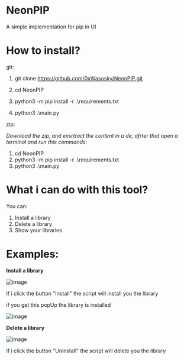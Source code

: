 # NeonPIP
A simple implementation for pip in UI


# How to install?

git: 

  1. git clone https://github.com/0xWasosky/NeonPIP.git
  2. cd NeonPIP

  3. python3 -m pip install -r .\requirements.txt
  4. python3 .\main.py

zip:

  *Download the zip, and exsrtract the content in a dir, afrter that open a terminal and run this commands*:
  
  1. cd NeonPIP
  2. python3 -m pip install -r .\requirements.txt
  3. python3 .\main.py


# What i can do with this tool?

You can:

1) Install a library
2) Delete a library
3) Show your libraries


# Examples:


**Install a library**

![image](https://user-images.githubusercontent.com/110636486/218764720-823b85c0-a606-478b-a3e5-5eafed4fbfaa.png)

If i click the button "Install" the script will install you the library

if you get this popUp the library is installed

![image](https://user-images.githubusercontent.com/110636486/218765340-2df0513d-c86d-4eab-ac34-5bb180fb8947.png)

**Delete a library**

![image](https://user-images.githubusercontent.com/110636486/218764720-823b85c0-a606-478b-a3e5-5eafed4fbfaa.png)

If i click the button "Uninstall" the script will delete you the library

